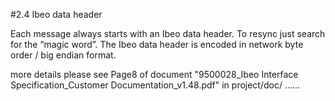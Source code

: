 
#2.4  Ibeo data header

Each message always starts with an Ibeo data header. To resync just search for the “magic
word”.
The Ibeo data header is encoded in network byte order / big endian format.

more details please
see Page8 of document "9500028_Ibeo Interface Specification_Customer Documentation_v1.48.pdf" in project/doc/
......
